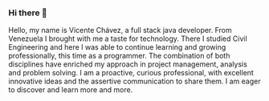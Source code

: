 ### Hi there 👋
Hello, my name is Vicente Chávez, a full stack java developer. From Venezuela I brought with me a taste for technology. There I studied Civil Engineering and here I was able to continue learning and growing professionally, this time as a programmer. The combination of both disciplines have enriched my approach in project management, analysis and problem solving. I am a proactive, curious professional, with excellent innovative ideas and the assertive communication to share them. I am eager to discover and learn more and more.
<!--
**Bal25oo/Bal25oo** is a ✨ _special_ ✨ repository because its `README.md` (this file) appears on your GitHub profile.

Here are some ideas to get you started:

- 🔭 I’m currently working on ...
- 🌱 I’m currently learning ...
- 👯 I’m looking to collaborate on ...
- 🤔 I’m looking for help with ...
- 💬 Ask me about ...
- 📫 How to reach me: ...
- 😄 Pronouns: ...
- ⚡ Fun fact: ...
-->
